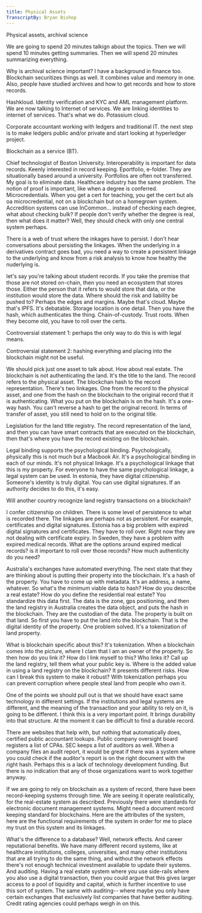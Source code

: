 ```yaml
---
title: Physical Assets
TranscriptBy: Bryan Bishop
---
```


Physical assets, archival science

We are going to spend 20 minutes talkign about the topics. Then we will spend 10 minutes getting summaries. Then we will spend 20 minutes summarizing everything.

Why is archival science important? I have a background in finance too. Blockchain securitizes things as well. It combines value and memory in one. Also, people have studied archives and how to get records and how to store records.

Hashkloud. Identity verification and KYC and AML management platform. We are now talking to Internet of services. We are linking identities to internet of services. That's what we do. Potassium cloud.

Corporate accountant working with ledgers and traditional IT. the next step is to make ledgers public and/or private and start looking at hyperledger project.

Blockchain as a service (BT).

Chief technologist of Boston University. Interoperability is important for data records. Keenly interested in record keeping. Eportfolio, e-folder. They are situationally based around a university. Portfolios are often not transferred. My goal is to eliminate data. Healthcare industry has the same problem. The notion of proof is important, like when a degree is conferred. Microcredentials. When you get a cert for teaching, you get the cert but als oa microcredential, not on a blockchain but on a homegrown system. Accredition systems can use InCommon... instead of checking each degree, what about checking bulk? If people don't verify whether the degree is real, then what does it matter? Well, they should check with only one central system perhaps.

There is a web of trust where the inkages have to persist. I don't hear conversations about persisting the linkages. When the underlying in a derivatives contract goes bad, you need a way to create a persistent linkage to the underlying and know from a risk analysis to know how healthy the nuderlying is.

let's say you're talking about student records. If you take the premise that those are not stored on-chain, then you need an ecosystem that stores those. Either the person that it refers to would store that data, or the institution would store the data. Where should the risk and liability be pushed to? Perhaps the edges and margins. Maybe that's cloud. Maybe that's IPFS. It's debatable. Storage location is one detail. Then you have the hash, which authenticates the thing. Chain-of-custody. Trust roots. When they become old, you have to roll over the certs.

Controversial statement 1: perhaps the only way to do this is with legal means.

Controversial statement 2: hashing everything and placing into the blockchain might not be useful.

We should pick just one asset to talk about. How about real estate. The blockchain is not authenticating the land. It's the title to the land. The record refers to the physical asset. The blockchan hash to the record representation. There's two linkages. One from the record to the physical asset, and one from the hash on the blockchain to the original record that it is authenticating. What you put on the blockchain is on the hash. It's a one-way hash. You can't reverse a hash to get the original record. In terms of transfer of asset, you still need to hold on to the original title.

Legislation for the land title registry. The record representation of the land, and then you can have smart contracts that are executed on the blockchain, then that's where you have the record existing on the blockchain.

Legal binding supports the psychological binding. Psychologically, physically this is not much but a Macbook Air. It's a psychological binding in each of our minds. It's not physical linkage. It's a psychological linkage that this is my property. For everyone to have the same psychological linkage, a legal system can be used. In estonia, they have digital citizenship. Someone's identity is truly digital. You can use digital signatures. If an authority decides to do this, it's easy.

Will another country recognize land registry transactions on a blockchain?

I confer citizenship on children. There is some level of persistence to what is recorded there. The linkages are perhaps not as persistent. For example, certificates and digital signatures. Estonia has a big problem with expired digital signatures and certificates. They have to roll over. Right now they are not dealing with certificate expiry. In Sweden, they have a problem with expired medical records. What are the options around expired medical records? is it important to roll over those records? How much authenticity do you need?

Australia's exchanges have automated everything. The next state that they are thinking about is putting their property into the blockchain. It's a hash of the property. You have to come up with metadata. It's an address, a name, whatever. So what's the minimum viable data to hash? How do you describe a real estate? How do you define the residential real estate? You standardize this data first. The data is the zone, gps positioning, and then the land registry in Australia creates the data object, and puts the hash in the blockchain. They are the custodian of the data. The property is built on that land. So first you have to put the land into the blockchain. That is the digital identity of the property. One problem solved. It's a tokenization of land property.

What is blockchain specific about this? It's tokenization. When a blockchain comes into the picture, where I clam that I am an owner of the property. So then how do you link it? How do I link myself to this? Who links it? Call up the land registry, tell them what your public key is. Where is the added value in using a land registry on the blockchain? It presents different risks. How can I break this system to make it robust? With tokenization perhaps you can prevent corruption where people steal land from people who own it.

One of the points we should pull out is that we should have exact same technology in different settings. If the institutions and legal systems are different, and the meaning of the transaction and your ability to rely on it, is going to be different. I think this is a very important point. It brings durability into that structure. At the moment it can be difficult to find a durable record.

There are websites that help with, but nothing that automatically does, certified public accountant lookups. Public company oversight board registers a list of CPAs. SEC keeps a list of auditors as well. When a company files an audit report, it would be great if there was a system where you could check if the auditor's report is on the right document with the right hash. Perhaps this is a lack of technology development funding. But there is no indication that any of those organizations want to work together anyway.

If we are going to rely on blockchain as a system of record, there have been record-keeping systems through time. We are seeing it operate realistically, for the real-estate system as described. Previously there were standards for electronic document management systems. Might need a document record keeping standard for blockchains. Here are the attributes of the system, here are the functional requirements of the system in order for me to place my trust on this system and its linkages.

What's the difference to a database? Well, network effects. And career reputational benefits. We have many different record systems, like at healthcare institutions, colleges, universities, and many other institutions that are all trying to do the same thing, and without the network effects there's not enough technical investment available to update their systems. And auditing. Having a real estate system where you use side-rails where you also use a digital transaction, then you could argue that this gives larger access to a pool of liquidity and capital, which is further incentive to use this sort of system. The same with auditing-- where maybe you only have certain exchanges that exclusively list companies that have better auditing. Credit rating agencies could perhaps weigh in on this.

